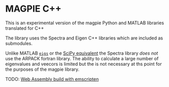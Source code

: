 # MAGPIE C++

This is an experimental version of the magpie Python and MATLAB libraries translated for C++

The library uses the Spectra and Eigen C++ libraries which are included as submodules.

Unlike MATLAB [`eigs`](https://www.mathworks.com/help/matlab/ref/eigs.html) or the [SciPy equivalent](https://docs.scipy.org/doc/scipy/reference/generated/scipy.sparse.linalg.eigs.html) the Spectra library _does not_ use the ARPACK fortran library. The ability to calculate a large number of eigenvalues and veecors is limited but the is not necessary at ths point for the purposes of the magpie library.


TODO: [Web Assembly build with emscripten](https://observablehq.com/@rreusser/eigen)